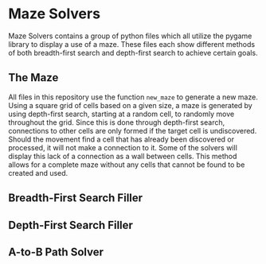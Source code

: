 # Maze Solvers

Maze Solvers contains a group of python files which all utilize the pygame library to display a use of a maze. These files each show different methods of both breadth-first search and depth-first search to achieve certain goals.

## The Maze
All files in this repository use the function `new_maze` to generate a new maze. Using a square grid of cells based on a given size, a maze is generated by using depth-first search, starting at a random cell, to randomly move throughout the grid. Since this is done through depth-first search, connections to other cells are only formed if the target cell is undiscovered. Should the movement find a cell that has already been discovered or processed, it will not make a connection to it. Some of the solvers will display this lack of a connection as a wall between cells. This method allows for a complete maze without any cells that cannot be found to be created and used.

## Breadth-First Search Filler

## Depth-First Search Filler

## A-to-B Path Solver
